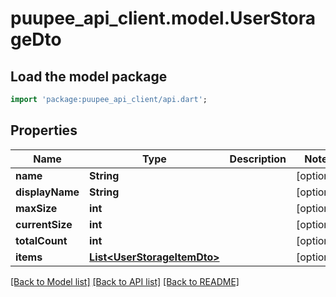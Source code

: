 # puupee_api_client.model.UserStorageDto

## Load the model package
```dart
import 'package:puupee_api_client/api.dart';
```

## Properties
Name | Type | Description | Notes
------------ | ------------- | ------------- | -------------
**name** | **String** |  | [optional] 
**displayName** | **String** |  | [optional] 
**maxSize** | **int** |  | [optional] 
**currentSize** | **int** |  | [optional] 
**totalCount** | **int** |  | [optional] 
**items** | [**List&lt;UserStorageItemDto&gt;**](UserStorageItemDto.md) |  | [optional] 

[[Back to Model list]](../README.md#documentation-for-models) [[Back to API list]](../README.md#documentation-for-api-endpoints) [[Back to README]](../README.md)


